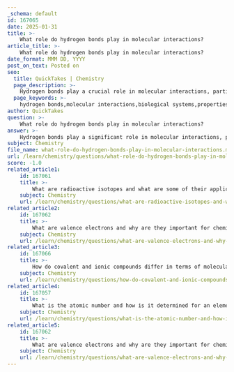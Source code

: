 ```yaml
---
_schema: default
id: 167065
date: 2025-01-31
title: >-
    What role do hydrogen bonds play in molecular interactions?
article_title: >-
    What role do hydrogen bonds play in molecular interactions?
date_format: MMM DD, YYYY
post_on_text: Posted on
seo:
  title: QuickTakes | Chemistry
  page_description: >-
    Hydrogen bonds play a crucial role in molecular interactions, particularly in stabilizing biological molecules like DNA and proteins and affecting the unique properties of water.
  page_keywords: >-
    hydrogen bonds,molecular interactions,biological systems,properties of water,DNA structure,protein structure,high boiling point,surface tension,solvent capabilities,intramolecular,intermolecular,chemical processes
author: QuickTakes
question: >-
    What role do hydrogen bonds play in molecular interactions?
answer: >-
    Hydrogen bonds play a significant role in molecular interactions, particularly in biological systems and the properties of water. Here are the key aspects of their role:\n\n### 1. Nature of Hydrogen Bonds\nHydrogen bonds are a type of dipole-dipole interaction that occurs when a hydrogen atom covalently bonded to a highly electronegative atom (such as oxygen or nitrogen) experiences an attraction to another electronegative atom. Although individual hydrogen bonds are relatively weak and easily broken, they can form in large numbers, leading to significant collective strength.\n\n### 2. Key Roles of Hydrogen Bonds\n\n#### **Water Properties**\nHydrogen bonds are responsible for many unique properties of water, including:\n- **High Boiling Point**: The presence of hydrogen bonds requires more energy to break the interactions between water molecules, resulting in a higher boiling point compared to other similar-sized molecules.\n- **Surface Tension**: The cohesive forces due to hydrogen bonding create a high surface tension, allowing small objects to float on water.\n- **Solvent Capabilities**: Water's ability to dissolve many substances is largely due to hydrogen bonding, making it an essential medium for biochemical reactions.\n\n#### **Biological Molecules**\nIn organic molecules, hydrogen bonds are critical for the structure and function of biomolecules:\n- **DNA Structure**: Hydrogen bonds stabilize the double helix structure of DNA by holding the complementary strands together. The specific pairing of bases (adenine with thymine, and guanine with cytosine) is facilitated by hydrogen bonds.\n- **Protein Structure**: Hydrogen bonds are vital in maintaining the secondary (alpha helices and beta sheets) and tertiary structures of proteins. They help stabilize the folded shape of proteins, which is crucial for their function.\n\n#### **Intramolecular vs. Intermolecular**\nHydrogen bonds can be classified as:\n- **Intramolecular**: These occur within a single molecule and help maintain its shape. For example, in proteins, intramolecular hydrogen bonds contribute to the overall conformation.\n- **Intermolecular**: These occur between different molecules, such as between water molecules or between different strands of DNA.\n\n### 3. Importance in Chemical Processes\nHydrogen bonding is essential in various chemical processes:\n- It influences the behavior of water in biological systems, where it acts as a solvent for metabolic reactions.\n- It plays a role in the interactions between enzymes and substrates, affecting enzyme activity and specificity.\n\n### Conclusion\nIn summary, hydrogen bonds are crucial for the stability and functionality of biological molecules and contribute to the unique properties of water. Their ability to form in large numbers allows them to exert significant influence on molecular interactions, making them fundamental to understanding many biological processes and the behavior of substances in different states.
subject: Chemistry
file_name: what-role-do-hydrogen-bonds-play-in-molecular-interactions.md
url: /learn/chemistry/questions/what-role-do-hydrogen-bonds-play-in-molecular-interactions
score: -1.0
related_article1:
    id: 167061
    title: >-
        What are radioactive isotopes and what are some of their applications?
    subject: Chemistry
    url: /learn/chemistry/questions/what-are-radioactive-isotopes-and-what-are-some-of-their-applications
related_article2:
    id: 167062
    title: >-
        What are valence electrons and why are they important for chemical stability?
    subject: Chemistry
    url: /learn/chemistry/questions/what-are-valence-electrons-and-why-are-they-important-for-chemical-stability
related_article3:
    id: 167066
    title: >-
        How do covalent and ionic compounds differ in terms of molecular structure?
    subject: Chemistry
    url: /learn/chemistry/questions/how-do-covalent-and-ionic-compounds-differ-in-terms-of-molecular-structure
related_article4:
    id: 167057
    title: >-
        What is the atomic number and how is it determined for an element?
    subject: Chemistry
    url: /learn/chemistry/questions/what-is-the-atomic-number-and-how-is-it-determined-for-an-element
related_article5:
    id: 167062
    title: >-
        What are valence electrons and why are they important for chemical stability?
    subject: Chemistry
    url: /learn/chemistry/questions/what-are-valence-electrons-and-why-are-they-important-for-chemical-stability
---
```


&nbsp;